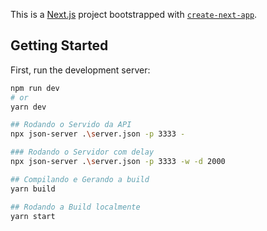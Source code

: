 This is a [Next.js](https://nextjs.org/) project bootstrapped with [`create-next-app`](https://github.com/vercel/next.js/tree/canary/packages/create-next-app).

## Getting Started

First, run the development server:

```bash
npm run dev
# or
yarn dev

## Rodando o Servido da API
npx json-server .\server.json -p 3333 -

### Rodando o Servidor com delay
npx json-server .\server.json -p 3333 -w -d 2000

## Compilando e Gerando a build
yarn build

## Rodando a Build localmente
yarn start
```
